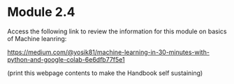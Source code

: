 # Module 2.4

Access the following link to review the information for this module on basics of Machine leanring:

https://medium.com/@yosik81/machine-learning-in-30-minutes-with-python-and-google-colab-6e6dfb77f5e1 

(print this webpage contents to make the Handbook self sustaining)

